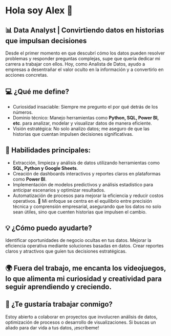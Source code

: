 # Hola soy Alex 👋

## 📊  Data Analyst | Convirtiendo datos en historias que impulsan decisiones

Desde el primer momento en que descubrí cómo los datos pueden resolver problemas y responder preguntas complejas, supe que quería dedicar mi carrera a trabajar con ellos. Hoy, como Analista de Datos, ayudo a empresas a desentrañar el valor oculto en la información y a convertirlo en acciones concretas.

## 💻 ¿Qué me define?

- Curiosidad insaciable: Siempre me pregunto el por qué detrás de los números.
- Dominio técnico: Manejo herramientas como **Python, SQL, Power BI, etc**. para analizar, modelar y visualizar datos de manera eficiente.
- Visión estratégica: No solo analizo datos; me aseguro de que las historias que cuentan impulsen decisiones significativas.

## 🔧 Habilidades principales:

- Extracción, limpieza y análisis de datos utilizando herramientas como **SQL, Python y Google Sheets**.
- Creación de dashboards interactivos y reportes claros en plataformas como **Power BI**.
- Implementación de modelos predictivos y análisis estadístico para anticipar escenarios y optimizar resultados.
- Automatización de procesos para mejorar la eficiencia y reducir costos operativos.
🎯 Mi enfoque se centra en el equilibrio entre precisión técnica y comprensión empresarial, asegurando que los datos no solo sean útiles, sino que cuenten historias que impulsen el cambio.

## 💡 ¿Cómo puedo ayudarte?

Identificar oportunidades de negocio ocultas en tus datos.
Mejorar la eficiencia operativa mediante soluciones basadas en datos.
Crear reportes claros y atractivos que guíen tus decisiones estratégicas.

## 🌍 Fuera del trabajo, me encanta los videojuegos, lo que alimenta mi curiosidad y creatividad para seguir aprendiendo y creciendo.

## 🤝 ¿Te gustaría trabajar conmigo?
Estoy abierto a colaborar en proyectos que involucren análisis de datos, optimización de procesos o desarrollo de visualizaciones. Si buscas un aliado para dar vida a tus datos, ¡escríbeme!

